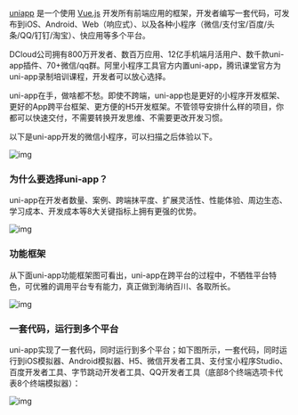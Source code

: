 [uniapp](https://uniapp.dcloud.io/) 是一个使用 [Vue.js](https://vuejs.org/) 开发所有前端应用的框架，开发者编写一套代码，可发布到iOS、Android、Web（响应式）、以及各种小程序（微信/支付宝/百度/头条/QQ/钉钉/淘宝）、快应用等多个平台。

DCloud公司拥有800万开发者、数百万应用、12亿手机端月活用户、数千款uni-app插件、70+微信/qq群。阿里小程序工具官方内置uni-app，腾讯课堂官方为uni-app录制培训课程，开发者可以放心选择。

uni-app在手，做啥都不愁。即使不跨端，uni-app也是更好的小程序开发框架、更好的App跨平台框架、更方便的H5开发框架。不管领导安排什么样的项目，你都可以快速交付，不需要转换开发思维、不需要更改开发习惯。

以下是uni-app开发的微信小程序，可以扫描之后体验以下。



![img](https://mmbiz.qpic.cn/mmbiz_png/FOfAxSTUI9wcBxhBbQvUdvwXIJDwDdpApbpYFljUpO7jV305CrsfiaHWkhWqRe5ntI640CK9P1ibJ9CYtRR989Gw/640?wx_fmt=png)



### 为什么要选择uni-app？

uni-app在开发者数量、案例、跨端抹平度、扩展灵活性、性能体验、周边生态、学习成本、开发成本等8大关键指标上拥有更强的优势。

![img](https://mmbiz.qpic.cn/mmbiz_png/FOfAxSTUI9wcBxhBbQvUdvwXIJDwDdpAV09TIvPkZRXSRfhKtVjvdicQGTic0SJPhbN0f2d18aKEuW5YvuY8SSoA/640?wx_fmt=png)



### 功能框架

从下面uni-app功能框架图可看出，uni-app在跨平台的过程中，不牺牲平台特色，可优雅的调用平台专有能力，真正做到海纳百川、各取所长。

![img](https://mmbiz.qpic.cn/mmbiz_png/FOfAxSTUI9wcBxhBbQvUdvwXIJDwDdpA4gjY2icPcqArJFibcyLM0vgfenNuwoR5cCzV4gGDYib8q20kpgMBeQUDA/640?wx_fmt=png)



### 一套代码，运行到多个平台

uni-app实现了一套代码，同时运行到多个平台；如下图所示，一套代码，同时运行到iOS模拟器、Android模拟器、H5、微信开发者工具、支付宝小程序Studio、百度开发者工具、字节跳动开发者工具、QQ开发者工具（底部8个终端选项卡代表8个终端模拟器）：

![img](https://mmbiz.qpic.cn/mmbiz_jpg/FOfAxSTUI9wcBxhBbQvUdvwXIJDwDdpAZGwVcVDM8JcOoyicRYeo0L8FE7dLLzDgRBAeyiboFDth72Qg8LeicHGeQ/640?wx_fmt=jpeg)